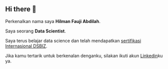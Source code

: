 ## Hi there 👋

Perkenalkan nama saya **Hilman Fauji Abdilah**.<br>

Saya seorang **Data Scientist**.<br>

Saya terus belajar data science dan telah mendapatkan [sertifikasi Internasional DSBIZ](https://certifications.certnexus.com/9e5f7c52-bb8e-42e8-95bd-161792c2b488#acc.FhHKU8Md).<br>

Jika kamu tertarik untuk berkenalan denganku, silakan ikuti akun [Linkedin](https://www.linkedin.com/in/hilman-fauji-abdilah/)ku ya.

<!--
**hilmanfaujiabdilah/hilmanfaujiabdilah** is a ✨ _special_ ✨ repository because its `README.md` (this file) appears on your GitHub profile.

Here are some ideas to get you started:

- 🔭 I’m currently working on ...
- 🌱 I’m currently learning ...
- 👯 I’m looking to collaborate on ...
- 🤔 I’m looking for help with ...
- 💬 Ask me about ...
- 📫 How to reach me: ...
- 😄 Pronouns: ...
- ⚡ Fun fact: ...
-->
